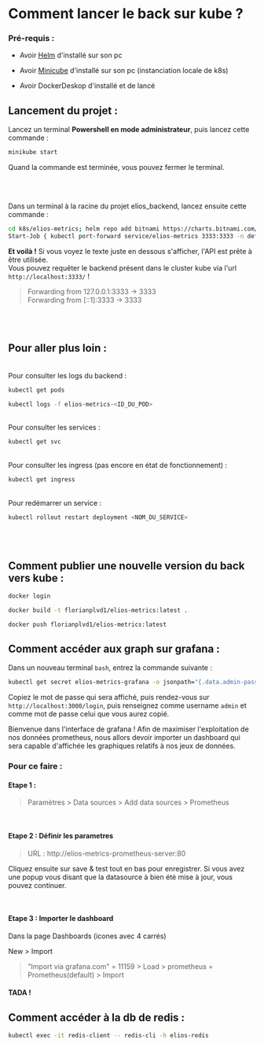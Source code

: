 # Comment lancer le back sur kube ?

### Pré-requis : 
* Avoir [Helm](https://helm.sh/docs/intro/quickstart/) d'installé sur son pc

* Avoir [Minicube](https://kubernetes.io/fr/docs/tasks/tools/install-minikube/) d'installé sur son pc (instanciation locale de k8s)

* Avoir DockerDeskop d'installé et de lancé



## Lancement du projet :

Lancez un terminal <b>Powershell en mode administrateur</b>, puis lancez cette commande :
```sh
minikube start
```
Quand la commande est terminée, vous pouvez fermer le terminal.

<br/>
<br/>


Dans un terminal à la racine du projet elios_backend, lancez ensuite cette commande :
```sh
cd k8s/elios-metrics; helm repo add bitnami https://charts.bitnami.com/bitnami; helm repo update; helm dependency update; helm dependency build; helm install elios-metrics .; cd ./templates; kubectl apply -f credentials.yaml; kubectl apply -f deployment.yaml; kubectl apply -f ingress.yaml; kubectl apply -f postgres-deployment.yaml; kubectl apply -f redis-client-pod.yaml; kubectl apply -f redis-deployment.yaml; kubectl apply -f https://raw.githubusercontent.com/kubernetes/ingress-nginx/main/deploy/static/provider/cloud/deploy.yaml; cd ..; Start-Job { kubectl port-forward service/elios-metrics-grafana 3000:80 -n default }
Start-Job { kubectl port-forward service/elios-metrics 3333:3333 -n default }
```

<b>Et voilà !</b>
Si vous voyez le texte juste en dessous s'afficher, l'API est prête à être utilisée.<br/>
Vous pouvez requêter le backend présent dans le cluster kube via l'url ``http://localhost:3333/`` !
> Forwarding from 127.0.0.1:3333 -> 3333<br/>
Forwarding from [::1]:3333 -> 3333



<br/>
<br/>

## Pour aller plus loin :
<br/>
Pour consulter les logs du backend :

```sh
kubectl get pods
```
```sh
kubectl logs -f elios-metrics-<ID_DU_POD>
```
<br/>
Pour consulter les services :

```sh
kubectl get svc
```
<br/>
Pour consulter les ingress (pas encore en état de fonctionnement) :

```sh
kubectl get ingress
```
<br/>
Pour redémarrer un service :

```sh
kubectl rollout restart deployment <NOM_DU_SERVICE>
```


<br/>
<br/>

## Comment publier une nouvelle version du back vers kube :


```sh
docker login
```
```sh
docker build -t florianplvd1/elios-metrics:latest .
```
```sh
docker push florianplvd1/elios-metrics:latest
```


## Comment accéder aux graph sur grafana : 


Dans un nouveau terminal ``bash``, entrez la commande suivante :
```bash
kubectl get secret elios-metrics-grafana -o jsonpath="{.data.admin-password}" | base64 --decode ; echo
```
Copiez le mot de passe qui sera affiché, puis rendez-vous sur `http://localhost:3000/login`, puis renseignez comme username `admin` et comme mot de passe celui que vous aurez copié.

Bienvenue dans l'interface de grafana !
Afin de maximiser l'exploitation de nos données prometheus, nous allors devoir importer un dashboard qui sera capable d'affichée les graphiques relatifs à nos jeux de données.

### Pour ce faire :
#### Etape 1 :

> Paramètres > Data sources > Add data sources > Prometheus

<br/>

#### Etape 2 : Définir les parametres

> URL : http://elios-metrics-prometheus-server:80

Cliquez ensuite sur save & test tout en bas pour enregistrer. Si vous avez une popup vous disant que la datasource à bien été mise à jour, vous pouvez continuer.

<br/>

#### Etape 3 : Importer le dashboard

Dans la page Dashboards (icones avec 4 carrés)

New > Import
>"Import via grafana.com" = 11159 > Load > prometheus = Prometheus(default) > Import


#### TADA ! 


## Comment accéder à la db de redis : 

```sh
kubectl exec -it redis-client -- redis-cli -h elios-redis
```
